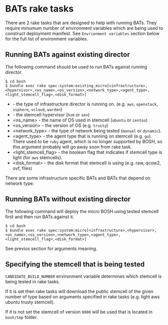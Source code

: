# BATs rake tasks

There are 2 rake tasks that are designed to help with running BATs. They require minumum number of environment variables which are being used to construct deployment manifest. See `Envrionment variables` section below for the full list of environment variables.

## Running BATs against existing director

The following command should be used to run BATs against running director.

```
$ cd bosh
$ bundle exec rake spec:system:existing_micro[<infrastructure>,<hypervisor>,<os_name>,<os_version>,<network_type>,<agent_type>,<light_stemcell_flag>,<disk_format>]
```

* <infrastructure> - the type of infrastructure director is running on. (e.g. `aws`, `openstack`, `vsphere`, `vcloud`, `warden`)
* <hypervisor> - the stemcell hypervisor (`hvm` or `xen`)
* <os_name> - the name of OS used in stemcell (`ubuntu` or `centos`)
* <os_version> - the version of OS (e.g. `trusty`)
* <network_type> - the type of network being tested (`manual` or `dynamic`).
* <agent_type> - the agent type that is running on stemcell (e.g. `go`). There used to be `ruby` agent, which is no longer supported by BOSH, so this argument probably will go away soon from rake task.
* <light_stemcell_flag> - the boolean flag that indicates if stemcell type is light (for `aws` stemcells).
* <disk_format> - the disk format that stemcell is using (e.g. raw, qcow2, ovf, files)

There are some infrastructure specific BATs and BATs that depend on network type.

## Running BATs without existing director

The following command will deploy the micro BOSH using tested stemcell first and then run BATs against it.

```
$ cd bosh
$ bundle exec rake spec:system:micro[<infrastructure>,<hypervisor>,<os_name>,<os_version>,<network_type>,<agent_type>,<light_stemcell_flag>,<disk_format>]
```

See previos section for arguments meaning.

## Specifying the stemcell that is being tested

`CANDIDATE_BUILD_NUMBER` environment variable determines which stemcell is being tested in rake tasks. 

If it is set then rake tasks will download the public stemcell of the given number of type based on arguments specified in rake tasks (e.g. light aws ubuntu trusty stemcell).

If it is not set the stemcell of version `0000` will be used that is located in `bosh/tmp` folder.
